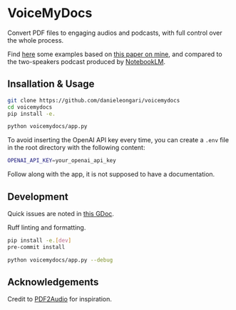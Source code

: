 # VoiceMyDocs

Convert PDF files to engaging audios and podcasts, with full control over the whole process.

Find [here](https://open.spotify.com/show/64UjSlOFGykodZwZILqhlX) some examples 
based on [this paper on mine](https://pubs.acs.org/doi/full/10.1021/acsami.9b13357), 
and compared to the two-speakers podcast produced by [NotebookLM](https://notebooklm.google.com/?hl=en).

## Insallation & Usage

```bash
git clone https://github.com/danieleongari/voicemydocs
cd voicemydocs
pip install -e.

python voicemydocs/app.py
```

To avoid inserting the OpenAI API key every time, you can create a `.env` file in the root directory with the following content:

```bash
OPENAI_API_KEY=your_openai_api_key
```

Follow along with the app, it is not supposed to have a documentation.

## Development

Quick issues are noted in [this GDoc](https://docs.google.com/document/d/11uGi8-3JCu3PSPJdwiG-azg6tphVLogrNuRPy4coHo4).

Ruff linting and formatting.

```bash
pip install -e.[dev]
pre-commit install

python voicemydocs/app.py --debug
```

## Acknowledgements

Credit to [PDF2Audio](https://github.com/lamm-mit/PDF2Audio) for inspiration.
